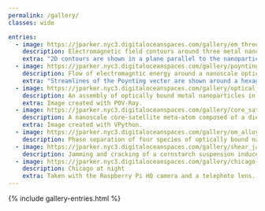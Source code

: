 ```yaml
---
permalink: /gallery/
classes: wide

entries:
  - image: https://jparker.nyc3.digitaloceanspaces.com/gallery/em_three_np_contours.png
    description: Electromagnetic field contours around three metal nanoparticles
    extra: "2D contours are shown in a plane parallel to the nanoparticles. A 3D contour shows the shape of the high intensity field just outside the surfaces of the nanoparticles. Image created with Paraview."
  - image: https://jparker.nyc3.digitaloceanspaces.com/gallery/poynting_flow_optical_matter_machine.png
    description: Flow of electromagntic energy around a nanoscale optical matter machine
    extra: "Streamlines of the Poynting vector are shown around a hexagonal nanoparticle array composed of seven metal nanoparticles. The incident light is circularly polarized, generating a flow of electromagntic energy around the array that can be utilized to create a nanoscale machine. Reproduced from the paper [Optical matter machines: angular momentum conversion by collective modes in optically bound nanoparticle arrays](https://doi.org/10.1364/OPTICA.396147)."
  - image: https://jparker.nyc3.digitaloceanspaces.com/gallery/optical_matter_ray_traced.png
    description: An assembly of optically bound metal nanoparticles in a tightly focused laser beam
    extra: Image created with POV-Ray.
  - image: https://jparker.nyc3.digitaloceanspaces.com/gallery/core_satellite_transparent.png
    description: A nanoscale core-satellite meta-atom composed of a dielectric core decorated with silver nanoparticles
    extra: Image created with VPython.
  - image: https://jparker.nyc3.digitaloceanspaces.com/gallery/om_alloy.png
    description: Phase separation of four species of optically bound nanoparticles
  - image: https://jparker.nyc3.digitaloceanspaces.com/gallery/shear_jamming.png
    description: Jamming and cracking of a cornstarch suspension induced by shear
  - image: https://jparker.nyc3.digitaloceanspaces.com/gallery/chicago_night.jpg
    description: Chicago at night
    extra: Taken with the Raspberry Pi HQ camera and a telephoto lens.
---
```


{% include gallery-entries.html %}

